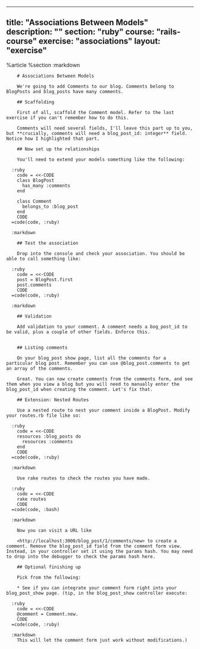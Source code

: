 ---
  title: "Associations Between Models"
  description: ""
  section: "ruby"
  course: "rails-course"
  exercise: "associations"
  layout: "exercise"
  ---
  
  
  %article
    %section
      :markdown
  
        # Associations Between Models
  
        We're going to add Comments to our blog. Comments belong to BlogPosts and blog_posts have many comments.
  
        ## Scaffolding
  
        First of all, scaffold the Comment model. Refer to the last exercise if you can't remember how to do this.
  
        Comments will need several fields, I'll leave this part up to you, but **crucially, comments will need a blog_post_id: integer** field. Notice how I highlighted that part.
  
        ## Now set up the relationships
  
        You'll need to extend your models something like the following:
  
      :ruby
        code = <<-CODE
        class BlogPost
          has_many :comments
        end
  
        class Comment
          belongs_to :blog_post
        end
        CODE
      =code(code, :ruby)
  
      :markdown
  
        ## Test the association
  
        Drop into the console and check your association. You should be able to call something like:
  
      :ruby
        code = <<-CODE
        post = BlogPost.first
        post.comments
        CODE
      =code(code, :ruby)
  
      :markdown
  
        ## Validation
  
        Add validation to your comment. A comment needs a bog_post_id to be valid, plus a couple of other fields. Enforce this.
  
  
        ## Listing comments
  
        On your blog_post show page, list all the comments for a particular blog post. Remember you can use @blog_post.comments to get an array of the comments.
  
        Great. You can now create comments from the comments form, and see them when you view a blog but you will need to manually enter the blog_post_id when creating the comment. Let's fix that.
  
        ## Extension: Nested Routes
  
        Use a nested route to nest your comment inside a BlogPost. Modify your routes.rb file like so:
  
      :ruby
        code = <<-CODE
        resources :blog_posts do
          resources :comments
        end
        CODE
      =code(code, :ruby)
  
      :markdown
  
        Use rake routes to check the routes you have made.
  
      :ruby
        code = <<-CODE
        rake routes
        CODE
      =code(code, :bash)
  
      :markdown
  
        Now you can visit a URL like
  
        <http://localhost:3000/blog_post/1/comments/new> to create a comment. Remove the blog_post_id field from the comment form view. Instead, in your controller set it using the params hash. You may need to drop into the debugger to check the params hash here.
  
        ## Optional finishing up
  
        Pick from the following:
  
        * See if you can integrate your comment form right into your blog_post_show page. (tip, in the blog_post_show controller execute:
  
      :ruby
        code = <<-CODE
        @comment = Comment.new.
        CODE
      =code(code, :ruby)
  
      :markdown
        This will let the comment form just work without modifications.)
  